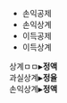 - 손익공제
- 손익상계
- 이득공제
- 이득상계



<link rel='stylesheet' href='res/darkmode.css' />
<pre>
상계ㅁㅁ▶<b class="r">정액</b>
과실상계▶<b class="b">정율</b>
손익상계▶<b class="r">정액</b>
</pre>

